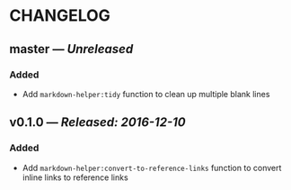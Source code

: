 # CHANGELOG

## **master** &mdash; *Unreleased*

### Added

* Add `markdown-helper:tidy` function to clean up multiple blank lines

## **v0.1.0** &mdash; *Released: 2016-12-10*

### Added

* Add `markdown-helper:convert-to-reference-links` function to convert inline links to reference links
